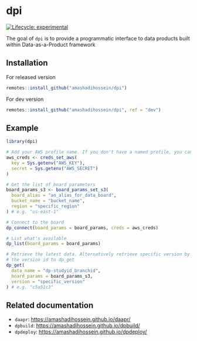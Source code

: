 
<!-- README.md is generated from README.Rmd. Please edit that file -->

# dpi

<!-- badges: start -->

[![Lifecycle:
experimental](https://img.shields.io/badge/lifecycle-experimental-orange.svg)](https://lifecycle.r-lib.org/articles/stages.html#experimental)
<!-- badges: end -->

The goal of `dpi` is to provide a programmatic interface to data
products built within Data-as-a-Product framework

## Installation

For released version

``` r
remotes::install_github("amashadihossein/dpi")
```

For dev version

``` r
remotes::install_github("amashadihossein/dpi", ref = "dev")
```

## Example

``` r
library(dpi)

# Add your AWS profile name. If you don't have a named profile, you can provide your AWS credentials
aws_creds <- creds_set_aws(
  key = Sys.getenv("AWS_KEY"),
  secret = Sys.getenv("AWS_SECRET")
)

# Get the list of board parameters
board_params_s3 <- board_params_set_s3(
  board_alias = "an_alias_for_data_board",
  bucket_name = "bucket_name",
  region = "specific_region"
) # e.g. "us-east-1"

# Connect to the board
dp_connect(board_params = board_params, creds = aws_creds)

# List what's available
dp_list(board_params = board_params)

# Retrieve the latest data. Alternatively retrieve specific version by passing
# the version id to dp_get
dp_get(
  data_name = "dp-studyid_branchid",
  board_params = board_params_s3,
  version = "specific_version"
) # e.g. "c5a51c3"
```

## Related documentation

- `daapr`: <https://amashadihossein.github.io/daapr/>
- `dpbuild`: <https://amashadihossein.github.io/dpbuild/>
- `dpdeploy`: <https://amashadihossein.github.io/dpdeploy/>
